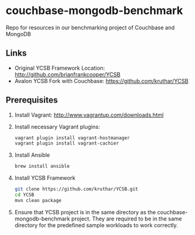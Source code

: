 # couchbase-mongodb-benchmark
Repo for resources in our benchmarking project of Couchbase and MongoDB

Links
-----
* Original YCSB Framework Location: http://github.com/brianfrankcooper/YCSB
* Avalon YCSB Fork with Couchbase: https://github.com/kruthar/YCSB

Prerequisites
-------------
1. Install Vagrant: http://www.vagrantup.com/downloads.html

2. Install necessary Vagrant plugins:
    
    ```sh
    vagrant plugin install vagrant-hostmanager
    vagrant plugin install vagrant-cachier
    ```

3. Install Ansible

    ```sh
    brew install ansible
    ```

4. Install YCSB Framework
    
    ```sh
    git clone https://github.com/kruthar/YCSB.git
    cd YCSB
    mvn clean package
    ```

5. Ensure that YCSB project is in the same directory as the couchbase-mongodb-benchmark project. They are required to be in the same directory for the predefined sample workloads to work correctly.
